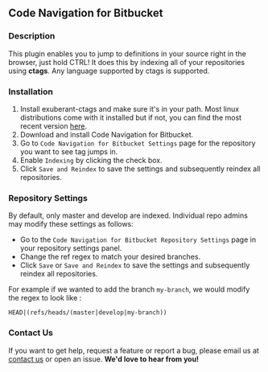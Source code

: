 Code Navigation for Bitbucket
--------------------------------
### Description
This plugin enables you to jump to definitions in your source right in the browser, just hold CTRL! It does this by indexing all of your repositories using **ctags**. Any language supported by ctags is supported.

### Installation

1. Install exuberant-ctags and make sure it's in your path. Most linux distributions come with it installed but if not, you can find the most recent version [here](http://ctags.sourceforge.net/).
2. Download and install Code Navigation for Bitbucket.
3. Go to `Code Navigation for Bitbucket Settings` page for the repository you want to see tag jumps in.
4. Enable `Indexing` by clicking the check box.
5. Click `Save and Reindex` to save the settings and subsequently reindex all repositories.

### Repository Settings

By default, only master and develop are indexed. Individual repo admins may modify these settings as follows:

- Go to the `Code Navigation for Bitbucket Repository Settings` page in your repository settings panel.
- Change the ref regex to match your desired branches.
- Click `Save` or  `Save and Reindex` to save the settings and subsequently reindex all repositories.

For example if we wanted to add the branch `my-branch`, we would modify the regex to look like :

    HEAD|(refs/heads/(master|develop|my-branch))

### Contact Us

If you want to get help, request a feature or report a bug, please email us at  [contact us](mailto:mohammed@mohamicorp.com) or open an issue. **We'd love to hear from you!**

